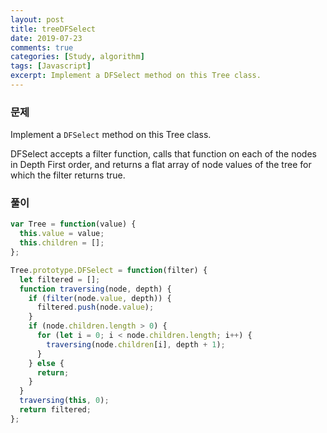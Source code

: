 ```yaml
---
layout: post
title: treeDFSelect
date: 2019-07-23
comments: true
categories: [Study, algorithm]
tags: [Javascript]
excerpt: Implement a DFSelect method on this Tree class.
---
```


### 문제

Implement a `DFSelect` method on this Tree class.

DFSelect accepts a filter function, calls that function on each of the nodes in Depth First order, and returns a flat array of node values of the tree for which the filter returns true.

### 풀이

```javascript
var Tree = function(value) {
  this.value = value;
  this.children = [];
};

Tree.prototype.DFSelect = function(filter) {
  let filtered = [];
  function traversing(node, depth) {
    if (filter(node.value, depth)) {
      filtered.push(node.value);
    }
    if (node.children.length > 0) {
      for (let i = 0; i < node.children.length; i++) {
        traversing(node.children[i], depth + 1);
      }
    } else {
      return;
    }
  }
  traversing(this, 0);
  return filtered;
};
```
